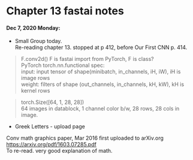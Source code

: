# Chapter 13 fastai notes   
  
#### Dec 7, 2020 Monday:  
 * Small Group today.  
   Re-reading chapter 13. stopped at p 412, before Our First CNN p. 414.  

>F.conv2d()
>F is fastai import from PyTorch, F is class?  
>PyTorch torch.nn.functional spec:   
>input: input tensor of shape(minibatch, in_channels, iH, iW), iH is image rows   
>weight: filters of shape (out_channels, in_channels, kH, kW), kH is kernel rows  

>torch.Size([64, 1, 28, 28])   
>   64 images in datablock, 1 channel color b/w, 28 rows, 28 cols in image.  

* Greek Letters - upload page  

Conv math graphics paper, Mar 2016 first uploaded to arXiv.org  
https://arxiv.org/pdf/1603.07285.pdf  
To re-read.  very good explanation of math.  


